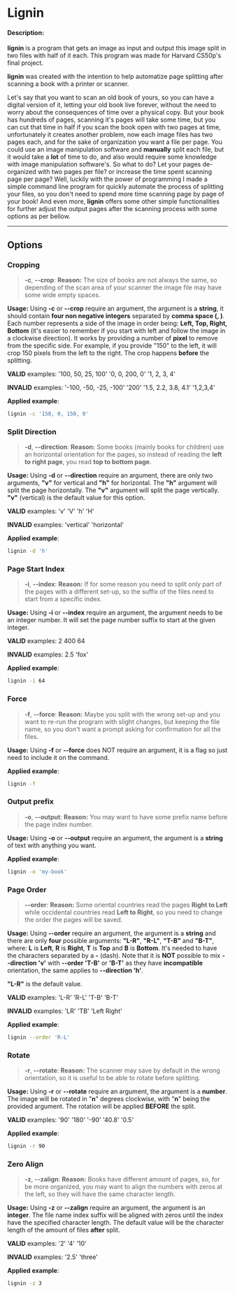 # Lignin
#### Description:
**lignin** is a program that gets an image as input and output this image split in two files
with half of it each. This program was made for Harvard CS50p's final project.

**lignin** was created with the intention to help automatize page splitting after scanning a book
with a printer or scanner.

Let's say that you want to scan an old book of yours, so you can have a digital version of it, letting 
your old book live forever, without the need to worry about the consequences of time over a physical copy.
But your book has hundreds of pages, scanning it's pages will take some time, but you can cut that time in
half if you scan the book open with two pages at time, unfortunately it creates another problem, now each
image files has two pages each, and for the sake of organization you want a file per page. You could use
an image manipulation software and __manually__ split each file, but it would take a **lot** of time to
do, and also would require some knowledge with image manipulation software's.
So what to do? Let your pages de-organized with two pages per file? or increase the time spent scanning page
per page? Well, luckily with the power of programming I made a simple command line program for quickly
automate the process of splitting your files, so you don't need to spend more time scanning page by page of
your book! And even more, **lignin** offers some other simple functionalities for further adjust the
output pages after the scanning process with some options as per bellow.

---
## Options

### Cropping
> **-c**, **--crop**:
__Reason:__ The size of books are not always the same, so depending of the scan area of your scanner the
image file may have some wide empty spaces.

__Usage:__ Using **-c** or **--crop** require an argument, the argument is a **string**, it should contain
**four non negative integers** separated by **comma space (, )**. Each number represents a side of the image
in order being: **Left, Top, Right, Bottom** (it's easier to remember if you start with left and follow the
image in a clockwise direction). It works by providing a number of **pixel** to remove from the specific side.
For example, if you provide "150" to the left, it will crop 150 pixels from the left to the right.
The crop happens __before__ the splitting.

**VALID** examples:
'100, 50, 25, 100'
'0, 0, 200, 0'
'1, 2, 3, 4'

**INVALID** examples:
'-100, -50, -25, -100'
'200'
'1.5, 2.2, 3.8, 4.1'
'1,2,3,4'

**Applied example**:
``` bash
lignin -c '150, 0, 150, 0'
```

### Split Direction
> **-d**, **--direction**:
__Reason:__ Some books (mainly books for children) use an horizontal orientation for the pages, so instead
of reading the **left to right page**, you read **top to bottom page**.

__Usage:__ Using **-d** or **--direction** require an argument, there are only two arguments, **"v"** for vertical and
**"h"** for horizontal. The **"h"** argument will split the page horizontally. The **"v"** argument will split the
page vertically.
**"v"** (vertical) is the default value for this option.

**VALID** examples:
'v'
'V'
'h'
'H'

**INVALID** examples:
'vertical'
'horizontal'

**Applied example**:
``` bash
lignin -d 'h'
```

### Page Start Index
> **-i**, **--index**:
__Reason:__ If for some reason you need to split only part of the pages with a different set-up, so the suffix of the
files need to start from a specific index.

__Usage:__ Using **-i** or **--index** require an argument, the argument needs to be an integer number. It will set
the page number suffix to start at the given integer.

**VALID** examples:
2
400
64

**INVALID** examples:
2.5
'fox'

**Applied example**:
``` bash
lignin -i 64
```

### Force
> **-f**, **--force**:
__Reason:__ Maybe you split with the wrong set-up and you want to re-run the program with slight changes, but keeping
the file name, so you don't want a prompt asking for confirmation for all the files.

__Usage:__ Using **-f** or **--force** does NOT require an argument, it is a flag so just need to include it on the command.

**Applied example**:
``` bash
lignin -f
```

### Output prefix
> **-o**, **--output**:
__Reason:__ You may want to have some prefix name before the page index number.

__Usage:__ Using **-o** or **--output** require an argument, the argument is a **string** of text with anything you want.

**Applied example**:
``` bash
lignin -o 'my-book'
```

### Page Order
> **--order**:
__Reason:__ Some oriental countries read the pages **Right to Left** while occidental countries read **Left to Right**, so
you need to change the order the pages will be saved.

__Usage:__ Using **--order** require an argument, the argument is a **string** and there are only **four** possible arguments:
**"L-R"**, **"R-L"**, **"T-B"** and **"B-T"**, where: **L** is **Left**, **R** is **Right**, **T** is **Top** and **B** is **Bottom**.
It's needed to have the characters separated by a **-** (dash).
Note that it is **NOT** possible to mix __--direction 'v'__ with __--order 'T-B'__ or __'B-T'__ as they have **incompatible** orientation,
the same applies to __--direction 'h'__.

**"L-R"** is the default value.

**VALID** examples:
'L-R'
'R-L'
'T-B'
'B-T'

**INVALID** examples:
'LR'
'TB'
'Left Right'

**Applied example**:
``` bash
lignin --order 'R-L'
```

### Rotate
> **-r**, **--rotate**:
__Reason:__ The scanner may save by default in the wrong orientation, so it is useful to be able to rotate before splitting.

__Usage:__ Using **-r** or **--rotate** require an argument, the argument is a **number**. The image will be rotated in "__n__"
degrees clockwise, with "__n__" being the provided argument.
The rotation will be applied __BEFORE__ the split.

**VALID** examples:
'90'
'180'
'-90'
'40.8'
'0.5'

**Applied example**:
``` bash
lignin -r 90
```

### Zero Align
> **-z**, **--zalign**:
__Reason:__ Books have different amount of pages, so, for be more organized, you may want to align the numbers with zeros at the left,
so they will have the same character length.

__Usage:__ Using **-z** or **--zalign** require an argument, the argument is an **integer**. The file name index suffix will be aligned
with zeros until the index have the specified character length.
The default value will be the character length of the amount of files **after** split.

**VALID** examples:
'2'
'4'
'10'

**INVALID** examples:
'2.5'
'three'

**Applied example**:
``` bash
lignin -z 3
```

